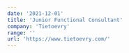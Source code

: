 ```yaml
---
date: '2021-12-01'
title: 'Junior Functional Consultant'
company: 'Tietoevry'
range: ''
url: 'https://www.tietoevry.com/'
---
```

